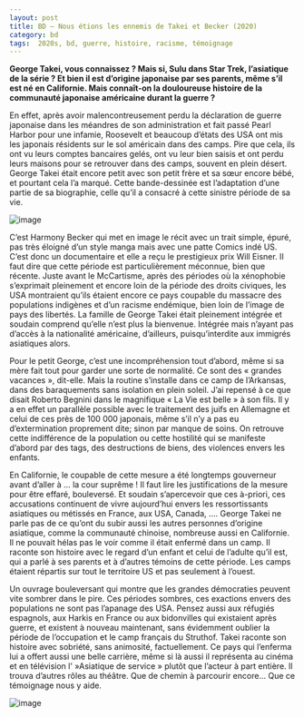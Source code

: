```yaml
---
layout: post
title: BD – Nous étions les ennemis de Takei et Becker (2020)
category: bd
tags:  2020s, bd, guerre, histoire, racisme, témoignage
---
```


**George Takei, vous connaissez ? Mais si, Sulu dans Star Trek, l’asiatique de la série ? Et bien il est d’origine japonaise par ses parents, même s’il est né en Californie. Mais connaît-on la douloureuse histoire de la communauté japonaise américaine durant la guerre ?**


En effet, après avoir malencontreusement perdu la déclaration de guerre japonaise dans les méandres de son administration et fait passé Pearl Harbor pour une infamie, Roosevelt et beaucoup d’états des USA ont mis les japonais résidents sur le sol américain dans des camps. Pire que cela, ils ont vu leurs comptes bancaires gelés, ont vu leur bien saisis et ont perdu leurs maisons pour se retrouver dans des camps, souvent en plein désert. George Takei était encore petit avec son petit frère et sa sœur encore bébé, et pourtant cela l’a marqué. Cette bande-dessinée est l’adaptation d’une partie de sa biographie, celle qu’il a consacré à cette sinistre période de sa vie.

![image](https://filedn.eu/llqi9IBxlYouGRXYG2xlROb/img/2021/ennemistakei1.jpg)

C’est Harmony Becker qui met en image le récit avec un trait simple, épuré, pas très éloigné d’un style manga mais avec une patte Comics indé US. C’est donc un documentaire et elle a reçu le prestigieux prix Will Eisner. Il faut dire que cette période est particulièrement méconnue, bien que récente. Juste avant le McCartisme, après des périodes où la xénophobie s’exprimait pleinement et encore loin de la période des droits civiques, les USA montraient qu’ils étaient encore ce pays coupable du massacre des populations indigènes et d’un racisme endémique, bien loin de l’image de pays des libertés. La famille de George Takei était pleinement intégrée et soudain comprend qu’elle n’est plus la bienvenue. Intégrée mais n’ayant pas d’accès à la nationalité américaine, d’ailleurs, puisqu’interdite aux immigrés asiatiques alors.

Pour le petit George, c’est une incompréhension tout d’abord, même si sa mère fait tout pour garder une sorte de normalité. Ce sont des « grandes vacances », dit-elle. Mais la routine s’installe dans ce camp de l’Arkansas, dans des baraquements sans isolation en plein soleil. J’ai repensé à ce que disait Roberto Begnini dans le magnifique « La Vie est belle » à son fils. Il y a en effet un parallèle possible avec le traitement des juifs en Allemagne et celui de ces près de 100 000 japonais, même s’il n’y a pas eu d’extermination proprement dite; sinon par manque de soins. On retrouve cette indifférence de la population ou cette hostilité qui se manifeste d’abord par des tags, des destructions de biens, des violences envers les enfants.

En Californie, le coupable de cette mesure a été longtemps gouverneur avant d’aller à … la cour suprême ! Il faut lire les justifications de la mesure pour être effaré, bouleversé. Et soudain s’apercevoir que ces à-priori, ces accusations continuent de vivre aujourd’hui envers les ressortissants asiatiques ou métissés en France, aux USA, Canada, …. George Takei ne parle pas de ce qu’ont du subir aussi les autres personnes d’origine asiatique, comme la communauté chinoise, nombreuse aussi en Californie. Il ne pouvait hélas pas le voir comme il était enfermé dans un camp. Il raconte son histoire avec le regard d’un enfant et celui de l’adulte qu’il est, qui a parlé à ses parents et à d’autres témoins de cette période. Les camps étaient répartis sur tout le territoire US et pas seulement à l’ouest.

Un ouvrage bouleversant qui montre que les grandes démocraties peuvent vite sombrer dans le pire. Ces périodes sombres, ces exactions envers des populations ne sont pas l’apanage des USA. Pensez aussi aux réfugiés espagnols, aux Harkis en France ou aux bidonvilles qui existaient après guerre, et existent à nouveau maintenant, sans évidemment oublier la période de l’occupation et le camp français du Struthof. Takei raconte son histoire avec sobriété, sans animosité, factuellement. Ce pays qui l’enferma lui a offert aussi une belle carrière, même si là aussi il représenta au cinéma et en télévision l' »Asiatique de service » plutôt que l’acteur à part entière. Il trouva d’autres rôles au théâtre. Que de chemin à parcourir encore… Que ce témoignage nous y aide.

![image](https://filedn.eu/llqi9IBxlYouGRXYG2xlROb/img/2021/ennemistakei2.png)